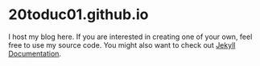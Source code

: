 # 20toduc01.github.io
I host my blog here. If you are interested in creating one of your own, feel free to use my source code. You might also want to check out [Jekyll Documentation](https://jekyllrb.com/docs/).
